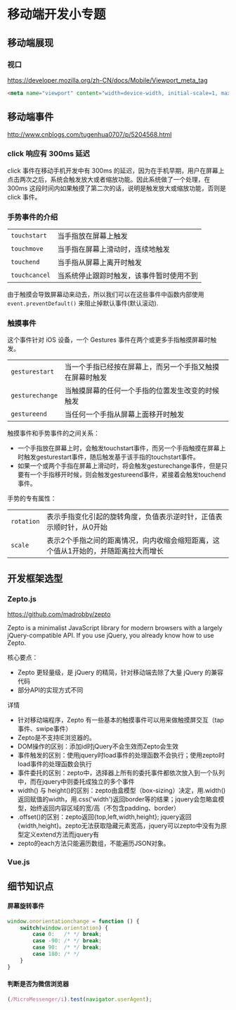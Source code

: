 # 移动端开发小专题

## 移动端展现

### 视口

https://developer.mozilla.org/zh-CN/docs/Mobile/Viewport_meta_tag

```html
<meta name="viewport" content="width=device-width, initial-scale=1, maximum-scale=1">
```



## 移动端事件

http://www.cnblogs.com/tugenhua0707/p/5204568.html

### click 响应有 300ms 延迟

click 事件在移动手机开发中有 300ms 的延迟，因为在手机早期，用户在屏幕上点击两次之后，系统会触发放大或者缩放功能。因此系统做了一个处理，在 300ms 这段时间内如果触摸了第二次的话，说明是触发放大或缩放功能，否则是 click 事件。

### 手势事件的介绍

|||
|---------------|--------------------------------------------
| `touchstart`  | 当手指放在屏幕上触发
| `touchmove`   | 当手指在屏幕上滑动时，连续地触发
| `touchend`    | 当手指从屏幕上离开时触发
| `touchcancel` | 当系统停止跟踪时触发，该事件暂时使用不到

由于触摸会导致屏幕动来动去，所以我们可以在这些事件中函数内部使用 `event.preventDefault()` 来阻止掉默认事件(默认滚动).

### 触摸事件

这个事件针对 iOS 设备，一个 Gestures 事件在两个或更多手指触摸屏幕时触发。

|||
|-----------------|-----------------------------------------------------------
| `gesturestart`  | 当一个手指已经按在屏幕上，而另一个手指又触摸在屏幕时触发
| `gesturechange` | 当触摸屏幕的任何一个手指的位置发生改变的时候触发
| `gestureend`    | 当任何一个手指从屏幕上面移开时触发

触摸事件和手势事件的之间关系：
* 一个手指放在屏幕上时，会触发touchstart事件，而另一个手指触摸在屏幕上时触发gesturestart事件，随后触发基于该手指的touchstart事件。
* 如果一个或两个手指在屏幕上滑动时，将会触发gesturechange事件，但是只要有一个手指移开时候，则会触发gestureend事件，紧接着会触发touchend事件。

手势的专有属性：

|||
|------------|------------------------------------------------------------------------------------
| `rotation` | 表示手指变化引起的旋转角度，负值表示逆时针，正值表示顺时针，从0开始
| `scale`    | 表示2个手指之间的距离情况，向内收缩会缩短距离，这个值从1开始的，并随距离拉大而增长


## 开发框架选型

### Zepto.js

https://github.com/madrobby/zepto

Zepto is a minimalist JavaScript library for modern browsers with a largely jQuery-compatible API. If you use jQuery, you already know how to use Zepto.

核心要点：
* Zepto 更轻量级，是 jQuery 的精简，针对移动端去除了大量 jQuery 的兼容代码
* 部分API的实现方式不同

详情
* 针对移动端程序，Zepto 有一些基本的触摸事件可以用来做触摸屏交互（tap事件、swipe事件）
* Zepto是不支持IE浏览器的。
* DOM操作的区别：添加id时jQuery不会生效而Zepto会生效
* 事件触发的区别：使用jquery时load事件的处理函数不会执行；使用zepto时load事件的处理函数会执行
* 事件委托的区别：zepto中，选择器上所有的委托事件都依次放入到一个队列中，而在jquery中则委托成独立的多个事件
* width() 与 height()的区别：zepto由盒模型（box-sizing）决定，用.width()返回赋值的width，用.css('width')返回border等的结果；jquery会忽略盒模型，始终返回内容区域的宽/高（不包含padding、border）
* .offset()的区别：zepto返回{top,left,width,height}; jquery返回{width,height}。zepto无法获取隐藏元素宽高，jquery可以zepto中没有为原型定义extend方法而jquery有
* zepto的each方法只能遍历数组，不能遍历JSON对象。

### Vue.js


## 细节知识点

#### 屏幕旋转事件

```js
window.onorientationchange = function () {
    switch(window.orientation) {
        case 0:   /* */ break;
        case -90: /* */ break;
        case 90:  /* */ break;
        case 180: /* */
    }
}
```

#### 判断是否为微信浏览器

```js
(/MicroMessenger/i).test(navigator.userAgent);
```

